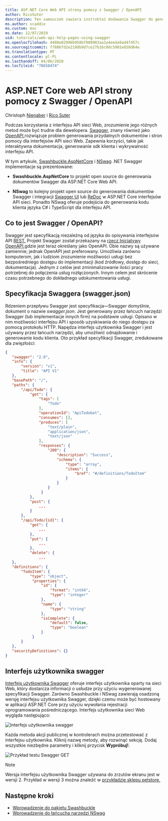 ```yaml
---
title: ASP.NET Core Web API strony pomocy z Swagger / OpenAPI
author: RicoSuter
description: Ten samouczek zawiera instruktaż dodawania Swagger do generowania dokumentacji i stron pomocy dla aplikacji interfejsu API sieci Web.
ms.author: scaddie
ms.custom: mvc
ms.date: 12/07/2019
uid: tutorials/web-api-help-pages-using-swagger
ms.openlocfilehash: 4408e02996b958bf009903aa1e4eeda9ad4f457c
ms.sourcegitcommit: f7886fd2e219db9d7ce27b16c0dc5901e658d64e
ms.translationtype: MT
ms.contentlocale: pl-PL
ms.lasthandoff: 04/06/2020
ms.locfileid: "78658474"
---
```

# <a name="aspnet-core-web-api-help-pages-with-swagger--openapi"></a>ASP.NET Core web API strony pomocy z Swagger / OpenAPI

Christoph [Nienaber](https://twitter.com/zuckerthoben) i [Rico Suter](https://blog.rsuter.com/)

Podczas korzystania z interfejsu API sieci Web, zrozumienie jego różnych metod może być trudne dla dewelopera. [Swagger](https://swagger.io/), znany również jako [OpenAPI,](https://www.openapis.org/)rozwiązuje problem generowania przydatnych dokumentów i stron pomocy dla interfejsów API sieci Web. Zapewnia korzyści, takie jak interaktywna dokumentacja, generowanie sdk klienta i wykrywalność interfejsu API.

W tym artykule, [Swashbuckle.AspNetCore](https://github.com/domaindrivendev/Swashbuckle.AspNetCore) i [NSwag](https://github.com/RicoSuter/NSwag) .NET Swagger implementacje są prezentowane:

* **Swashbuckle.AspNetCore** to projekt open source do generowania dokumentów Swagger dla ASP.NET Core Web API.

* **NSwag** to kolejny projekt open source do generowania dokumentów Swagger i integracji [Swagger UI](https://swagger.io/swagger-ui/) lub [ReDoc](https://github.com/Rebilly/ReDoc) w ASP.NET Core interfejsów API sieci. Ponadto NSwag oferuje podejścia do generowania kodu klienta języka C# i TypeScript dla interfejsu API.

## <a name="what-is-swagger--openapi"></a>Co to jest Swagger / OpenAPI?

Swagger jest specyfikacją niezależną od języka do opisywania interfejsów API [REST.](https://en.wikipedia.org/wiki/Representational_state_transfer) Projekt Swagger został przekazany na [rzecz Inicjatywy OpenAPI,](https://www.openapis.org/)gdzie jest teraz określany jako OpenAPI. Obie nazwy są używane zamiennie; jednak OpenAPI jest preferowany. Umożliwia zarówno komputerom, jak i ludziom zrozumienie możliwości usługi bez bezpośredniego dostępu do implementacji (kod źródłowy, dostęp do sieci, dokumentacja). Jednym z celów jest zminimalizowanie ilości pracy potrzebnej do połączenia usług rozłączonych. Innym celem jest skrócenie czasu potrzebnego do dokładnego udokumentowania usługi.

## <a name="swagger-specification-swaggerjson"></a>Specyfikacja Swaggera (swagger.json)

Rdzeniem przepływu Swagger jest specyfikacja&mdash;Swagger domyślnie, dokument o nazwie *swagger.json*. Jest generowany przez łańcuch narzędzi Swagger (lub implementacje innych firm) na podstawie usługi. Opisano w nim możliwości interfejsu API i sposób uzyskiwania do niego dostępu za pomocą protokołu HTTP. Napędza interfejs użytkownika Swagger i jest używany przez łańcuch narzędzi, aby umożliwić odnajdowanie i generowanie kodu klienta. Oto przykład specyfikacji Swagger, zredukowane dla zwięzłości:

```json
{
   "swagger": "2.0",
   "info": {
       "version": "v1",
       "title": "API V1"
   },
   "basePath": "/",
   "paths": {
       "/api/Todo": {
           "get": {
               "tags": [
                   "Todo"
               ],
               "operationId": "ApiTodoGet",
               "consumes": [],
               "produces": [
                   "text/plain",
                   "application/json",
                   "text/json"
               ],
               "responses": {
                   "200": {
                       "description": "Success",
                       "schema": {
                           "type": "array",
                           "items": {
                               "$ref": "#/definitions/TodoItem"
                           }
                       }
                   }
                }
           },
           "post": {
               ...
           }
       },
       "/api/Todo/{id}": {
           "get": {
               ...
           },
           "put": {
               ...
           },
           "delete": {
               ...
   },
   "definitions": {
       "TodoItem": {
           "type": "object",
            "properties": {
                "id": {
                    "format": "int64",
                    "type": "integer"
                },
                "name": {
                    "type": "string"
                },
                "isComplete": {
                    "default": false,
                    "type": "boolean"
                }
            }
       }
   },
   "securityDefinitions": {}
}
```

## <a name="swagger-ui"></a>Interfejs użytkownika swagger

[Interfejs użytkownika Swagger](https://swagger.io/swagger-ui/) oferuje interfejs użytkownika oparty na sieci Web, który dostarcza informacji o usłudze przy użyciu wygenerowanej specyfikacji Swagger. Zarówno Swashbuckle i NSwag zawierają osadzoną wersję interfejsu użytkownika Swagger, dzięki czemu może być hostowany w aplikacji ASP.NET Core przy użyciu wywołania rejestracji oprogramowania pośredniczącego. Interfejs użytkownika sieci Web wygląda następująco:

![Interfejs użytkownika swagger](web-api-help-pages-using-swagger/_static/swagger-ui.png)

Każda metoda akcji publicznej w kontrolerach można przetestować z interfejsu użytkownika. Kliknij nazwę metody, aby rozwinąć sekcję. Dodaj wszystkie niezbędne parametry i kliknij przycisk **Wypróbuj!**.

![Przykład testu Swagger GET](web-api-help-pages-using-swagger/_static/get-try-it-out.png)

> [!NOTE]
> Wersja interfejsu użytkownika Swagger używana do zrzutów ekranu jest w wersji 2. Przykład w wersji 3 można znaleźć w [przykładzie sklepu petstore.](https://petstore.swagger.io/)

## <a name="next-steps"></a>Następne kroki

* [Wprowadzenie do pakietu Swashbuckle](xref:tutorials/get-started-with-swashbuckle)
* [Wprowadzenie do łańcucha narzędzi NSwag](xref:tutorials/get-started-with-nswag)
